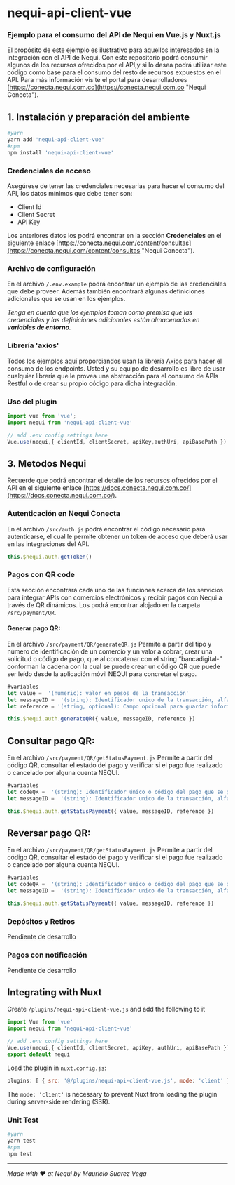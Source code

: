 # nequi-api-client-vue #

### Ejemplo para el consumo del API de Nequi en Vue.js y Nuxt.js  ###
El propósito de este ejemplo es ilustrativo para aquellos interesados en la integración con el API de Nequi. Con este repositorio podrá consumir algunos de los recursos ofrecidos por el API,y si lo desea podrá utilizar este código como base para el consumo del resto de recursos expuestos en el API. Para más información visite el portal para desarrolladores [https://conecta.nequi.com.co](https://conecta.nequi.com.co "Nequi Conecta").

## 1. Instalación y preparación del ambiente
```bash
#yarn
yarn add 'nequi-api-client-vue'
#npm 
npm install 'nequi-api-client-vue'
```

### Credenciales de acceso

Asegúrese de tener las credenciales necesarias para hacer el consumo del API, los datos mínimos que debe tener son:
- Client Id
- Client Secret
- API Key

Los anteriores datos los podrá encontrar en la sección **Credenciales** en el siguiente enlace [https://conecta.nequi.com/content/consultas](https://conecta.nequi.com/content/consultas "Nequi Conecta").

### Archivo de configuración

En el archivo ```/.env.example``` podrá encontrar un ejemplo de las credenciales que debe proveer. Además también encontrará algunas definiciones adicionales que se usan en los ejemplos.

*Tenga en cuenta que los ejemplos toman como premisa que las credenciales y las definiciones adicionales están almacenadas en **variables de entorno**.*

### Librería 'axios'

Todos los ejemplos aquí proporciandos usan la librería [Axios](https://www.npmjs.com/package/axios) para hacer el consumo de los endpoints. Usted y su equipo de desarrollo es libre de usar cualquier librería que le provea una abstracción para el consumo de APIs Restful o de crear su propio código para dicha integración.

### Uso del plugin
```js
import vue from 'vue';
import nequi from 'nequi-api-client-vue'

// add .env config settings here
Vue.use(nequi,{ clientId, clientSecret, apiKey,authUri, apiBasePath })
```

## 3. Metodos Nequi

Recuerde que podrá encontrar el detalle de los recursos ofrecidos por el API en el siguiente enlace [https://docs.conecta.nequi.com.co/](https://docs.conecta.nequi.com.co/).

### Autenticación en Nequi Conecta

En el archivo ```/src/auth.js``` podrá encontrar el código necesario para autenticarse, el cual le permite obtener un token de acceso que deberá usar en las integraciones del API.

```javascript
this.$nequi.auth.getToken()
```

### Pagos con QR code

Esta sección encontrará cada uno de las funciones acerca de los servicios para integrar APIs con comercios electrónicos y recibir pagos con Nequi a través de QR dinámicos. Los podrá encontrar alojado en la carpeta ```/src/payment/QR```.

#### Generar pago QR: 
En el archivo ```/src/payment/QR/generateQR.js``` Permite a partir del tipo y número de identificación de un comercio y un valor a cobrar, crear una solicitud o código de pago, que al concatenar con el string “bancadigital-” conforman la cadena con la cual se puede crear un código QR que puede ser leído desde la aplicación móvil NEQUI para concretar el pago.
```js
#variables
let value =  '(numeric): valor en pesos de la transacción'
let messageID =  '(string): Identificador unico de la transacción, alfanumérico de longitud 10, atributo con proposito de trazabilidad'
let reference = '(string, optional): Campo opcional para guardar información adicional de la transacción'

this.$nequi.auth.generateQR({ value, messageID, reference })
```
## Consultar pago QR: 
En el archivo ```/src/payment/QR/getStatusPayment.js``` Permite a partir del código QR, consultar el estado del pago y verificar si el pago fue realizado o cancelado por alguna cuenta NEQUI.
```js
#variables
let codeQR =  '(string): Identificador único o código del pago que se genera con el anterior servicio para generación de código QR'
let messageID =  '(string): Identificador unico de la transacción, alfanumérico de longitud 10, atributo con proposito de trazabilidad'

this.$nequi.auth.getStatusPayment({ value, messageID, reference })
```

## Reversar pago QR:
En el archivo ```/src/payment/QR/getStatusPayment.js``` Permite a partir del código QR, consultar el estado del pago y verificar si el pago fue realizado o cancelado por alguna cuenta NEQUI.
```js
#variables
let codeQR =  '(string): Identificador único o código del pago que se genera con el anterior servicio para generación de código QR'
let messageID =  '(string): Identificador unico de la transacción, alfanumérico de longitud 10, atributo con proposito de trazabilidad'

this.$nequi.auth.getStatusPayment({ value, messageID, reference })
```

### Depósitos y Retiros

Pendiente de desarrollo

### Pagos con notificación

Pendiente de desarrollo

## Integrating with Nuxt
Create `/plugins/nequi-api-client-vue.js` and add the following to it
```javascript
import Vue from 'vue'
import nequi from 'nequi-api-client-vue'

// add .env config settings here
Vue.use(nequi,{ clientId, clientSecret, apiKey, authUri, apiBasePath })
export default nequi
```
Load the plugin in `nuxt.config.js`:
```javascript
plugins: [ { src: '@/plugins/nequi-api-client-vue.js', mode: 'client' }]
```
The `mode: 'client'` is necessary to prevent Nuxt from loading the plugin during server-side rendering (SSR).
### Unit Test
```bash
#yarn
yarn test
#npm
npm test

```

----------
*Made with ♥ at Nequi by Mauricio Suarez Vega*

